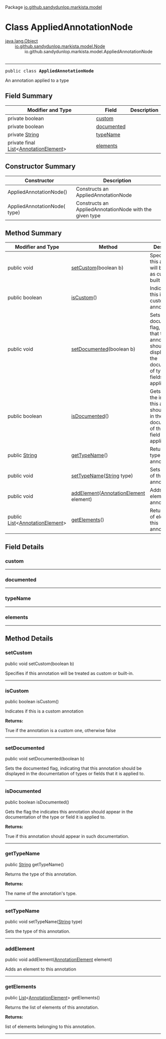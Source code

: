 Package [io.github.sandydunlop.markista.model](index.md)

# Class AppliedAnnotationNode
[java.lang.Object](https://docs.oracle.com/en/java/javase/24/docs/api/java.base/java/lang/Object.html)<br/>
        [io.github.sandydunlop.markista.model.Node](Node.md)<br/>
                io.github.sandydunlop.markista.model.AppliedAnnotationNode<br/>
<br/>

----

<span style="font-family: monospace;">public class __AppliedAnnotationNode__</span>

An annotation applied to a type


## Field Summary

| Modifier and Type                                                                                                                                 | Field                     | Description |
|---------------------------------------------------------------------------------------------------------------------------------------------------|---------------------------|-------------|
| private boolean                                                                                                                                   | [custom](#custom)         |             |
| private boolean                                                                                                                                   | [documented](#documented) |             |
| private [String](https://docs.oracle.com/en/java/javase/24/docs/api/java.base/java/lang/String.html)                                              | [typeName](#typename)     |             |
| private final [List](https://docs.oracle.com/en/java/javase/24/docs/api/java.base/java/util/List.html)<[AnnotationElement](AnnotationElement.md)> | [elements](#elements)     |             |

## Constructor Summary

| Constructor                  | Description                                             |
|------------------------------|---------------------------------------------------------|
| AppliedAnnotationNode()      | Constructs an AppliedAnnotationNode                     |
| AppliedAnnotationNode( type) | Constructs an AppliedAnnotationNode with the given type |

## Method Summary

| Modifier and Type                                                                                                                          | Method                                                                                                                         | Description                                                                                                                                  |
|--------------------------------------------------------------------------------------------------------------------------------------------|--------------------------------------------------------------------------------------------------------------------------------|----------------------------------------------------------------------------------------------------------------------------------------------|
| public void                                                                                                                                | [setCustom](#setcustom)(boolean b)                                                                                             | Specifies if this annotation will be treated as custom or built-in.                                                                          |
| public boolean                                                                                                                             | [isCustom](#iscustom)()                                                                                                        | Indicates if this is a custom annotation                                                                                                     |
| public void                                                                                                                                | [setDocumented](#setdocumented)(boolean b)                                                                                     | Sets the documented flag, indicating that this annotation should be displayed in the documentation of types or fields that it is applied to. |
| public boolean                                                                                                                             | [isDocumented](#isdocumented)()                                                                                                | Gets the flag the indicates this annotation should appear in the documentation of the type or field it is applied to.                        |
| public [String](https://docs.oracle.com/en/java/javase/24/docs/api/java.base/java/lang/String.html)                                        | [getTypeName](#gettypename)()                                                                                                  | Returns the type of this annotation.                                                                                                         |
| public void                                                                                                                                | [setTypeName](#settypename)([String](https://docs.oracle.com/en/java/javase/24/docs/api/java.base/java/lang/String.html) type) | Sets the type of this annotation.                                                                                                            |
| public void                                                                                                                                | [addElement](#addelement)([AnnotationElement](AnnotationElement.md) element)                                                   | Adds an element to this annotation                                                                                                           |
| public [List](https://docs.oracle.com/en/java/javase/24/docs/api/java.base/java/util/List.html)<[AnnotationElement](AnnotationElement.md)> | [getElements](#getelements)()                                                                                                  | Returns the list of elements of this annotation.                                                                                             |

## Field Details

### custom




---

### documented




---

### typeName




---

### elements




---


## Method Details

### setCustom

public void setCustom(boolean b)

Specifies if this annotation will be treated as custom or built-in.


---

### isCustom

public boolean isCustom()

Indicates if this is a custom annotation

**Returns:**

True if the annotation is a custom one, otherwise false


---

### setDocumented

public void setDocumented(boolean b)

Sets the documented flag, indicating that this annotation should
be displayed in the documentation of types or fields that it is
applied to.


---

### isDocumented

public boolean isDocumented()

Gets the flag the indicates this annotation should appear in
the documentation of the type or field it is applied to.

**Returns:**

True if this annotation should appear in such documentation.


---

### getTypeName

public [String](https://docs.oracle.com/en/java/javase/24/docs/api/java.base/java/lang/String.html) getTypeName()

Returns the type of this annotation.

**Returns:**

The name of the annotation's type.


---

### setTypeName

public void setTypeName([String](https://docs.oracle.com/en/java/javase/24/docs/api/java.base/java/lang/String.html) type)

Sets the type of this annotation.


---

### addElement

public void addElement([AnnotationElement](AnnotationElement.md) element)

Adds an element to this annotation


---

### getElements

public [List](https://docs.oracle.com/en/java/javase/24/docs/api/java.base/java/util/List.html)<[AnnotationElement](AnnotationElement.md)> getElements()

Returns the list of elements of this annotation.

**Returns:**

list of elements belonging to this annotation.


---

